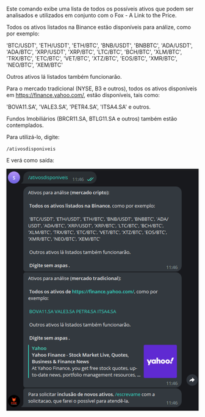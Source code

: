Este comando exibe uma lista de todos os possíveis ativos
que podem ser analisados e utilizados em conjunto com o 
Fox - A Link to the Price. 


Todos os ativos listados na Binance estão disponíveis
para análize, como por exemplo:

'BTC/USDT', 'ETH/USDT', 'ETH/BTC', 
'BNB/USDT', 'BNBBTC', 'ADA/USDT', 
'ADA/BTC', 'XRP/USDT', 'XRP/BTC', 
'LTC/BTC', 'BCH/BTC', 'XLM/BTC', 
'TRX/BTC', 'ETC/BTC', 'VET/BTC', 
'XTZ/BTC', 'EOS/BTC', 'XMR/BTC', 
'NEO/BTC', 'XEM/BTC' 
 
Outros ativos lá listados também funcionarão. 

Para o mercado tradicional (NYSE, B3 e outros), todos
os ativos disponíveis em https://finance.yahoo.com/, 
estão disponíveis, tais como: 

'BOVA11.SA', 'VALE3.SA', 'PETR4.SA', 'ITSA4.SA' e outros.

Fundos Imobiliários (BRCR11.SA, BTLG11.SA e outros) também estão contemplados. 


Para utilizá-lo, digite: 

```console
/ativosdisponiveis
```

E verá como saída: 

![](img/ativosdisponiveis.png)